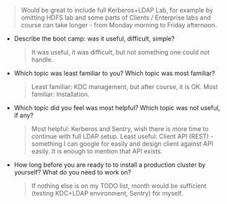 > Would be great to include full Kerberos+LDAP Lab, for example by omitting HDFS lab and some parts of Clients / Enterprise labs and course can take longer - from Monday morning to Friday afternoon.

* Describe the boot camp: was it useful, difficult, simple?
  > It was useful, it was difficult, but not something one could not handle.

* Which topic was least familiar to you? Which topic was most familiar?
  > Least familiar: KDC management, but after course, it is OK.  Most familiar: Installation.

* Which topic did you feel was most helpful? Which topic was not useful, if any?
  > Most helpful: Kerberos and Sentry, wish there is more time to continue with full LDAP setup. Least useful: Client API (REST) - something I can google for easily and design client against API easily. It is enough to mention that API exists.

* How long before you are ready to to install a production cluster by yourself? What do you need to work on?
  > If nothing else is on my TODO list, month would be sufficient (testing KDC+LDAP environment, Sentry) for myself.


